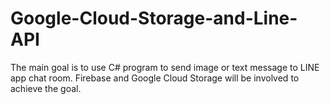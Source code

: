 # Google-Cloud-Storage-and-Line-API
The main goal is to use C# program to send image or text message to LINE app chat room. Firebase and Google Cloud Storage will be involved to achieve the goal.

